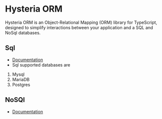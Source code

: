 # Hysteria ORM

Hysteria ORM is an Object-Relational Mapping (ORM) library for TypeScript, designed to simplify interactions between your application and a SQL and NoSql databases.

## Sql
- [Documentation](src/SQL_README.MD)
- Sql supported databases are
1) Mysql
2) MariaDB
3) Postgres

## NoSQl
- [Documentation](./src/NoSql/NOSQL_README.MD)